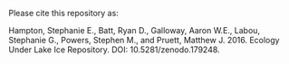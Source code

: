 Please cite this repository as:

Hampton, Stephanie E., Batt, Ryan D., Galloway, Aaron W.E., Labou, Stephanie G., Powers, Stephen M., and Pruett, Matthew J. 2016. Ecology Under Lake Ice Repository. DOI: 10.5281/zenodo.179248.
